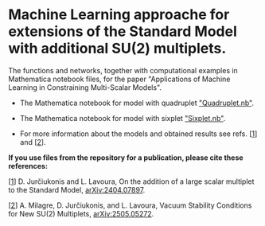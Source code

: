 # Machine Learning approache for extensions of the Standard Model with additional SU(2) multiplets.

The functions and networks, together with computational examples in Mathematica notebook files, for the paper "Applications of Machine Learning in Constraining Multi-Scalar Models".

- The Mathematica notebook for model with quadruplet ["Quadruplet.nb"](https://github.com/jurciukonis/ML-for-multiplets/blob/main/Quadruplet.nb).

- The Mathematica notebook for model with sixplet ["Sixplet.nb"](https://github.com/jurciukonis/ML-for-multiplets/blob/main/ixplet.nb).

- For more information about the models and obtained results see refs. [[1](https://arxiv.org/abs/2404.07897)] and [[2](https://arxiv.org/abs/2505.05272)].

**If you use files from the repository for a publication, please cite these references:**

[[1](https://arxiv.org/abs/2404.07897)] D. Jurčiukonis and L. Lavoura, On the addition of a large scalar multiplet to the Standard Model, [arXiv:2404.07897](https://arxiv.org/abs/2404.07897).

[[2](https://arxiv.org/abs/2505.05272)] A. Milagre, D. Jurčiukonis, and L. Lavoura, Vacuum Stability Conditions for New SU(2) Multiplets, [arXiv:2505.05272](https://arxiv.org/abs/2505.05272).
